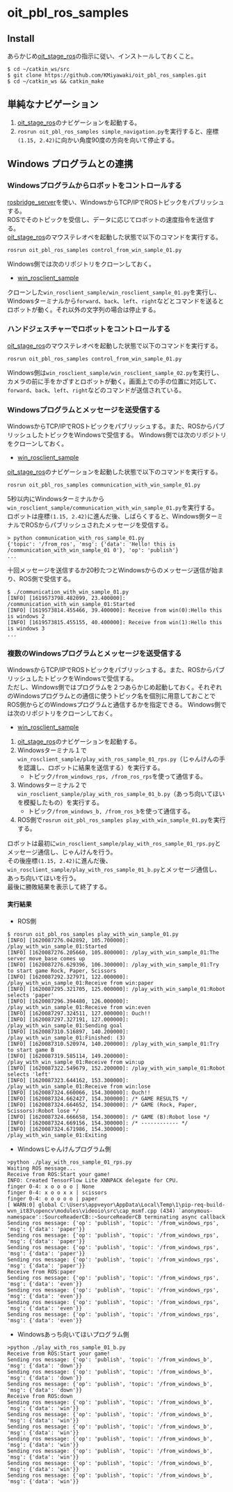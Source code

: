 # oit_pbl_ros_samples

## Install

あらかじめ[oit_stage_ros](https://github.com/KMiyawaki/oit_stage_ros)の指示に従い、インストールしておくこと。

```shell
$ cd ~/catkin_ws/src
$ git clone https://github.com/KMiyawaki/oit_pbl_ros_samples.git
$ cd ~/catkin_ws && catkin_make
```

## 単純なナビゲーション

1. [oit_stage_ros](https://github.com/KMiyawaki/oit_stage_ros)のナビゲーションを起動する。
2. `rosrun oit_pbl_ros_samples simple_navigation.py`を実行すると、座標`(1.15, 2.42)`に向かい角度90度の方向を向いて停止する。

## Windows プログラムとの連携

### Windowsプログラムからロボットをコントロールする

[rosbridge_server](http://wiki.ros.org/rosbridge_server)を使い、WindowsからTCP/IPでROSトピックをパブリッシュする。  
ROSでそのトピックを受信し、データに応じてロボットの速度指令を送信する。  
[oit_stage_ros](https://github.com/KMiyawaki/oit_stage_ros)のマウステレオペを起動した状態で以下のコマンドを実行する。

```shell
rosrun oit_pbl_ros_samples control_from_win_sample_01.py
```

Windows側では次のリポジトリをクローンしておく。

- [win_rosclient_sample](https://github.com/KMiyawaki/win_rosclient_sample.git)

クローンした`win_rosclient_sample/win_rosclient_sample_01.py`を実行し、Windowsターミナルから`forward`、`back`、`left`、`right`などとコマンドを送るとロボットが動く。それ以外の文字列の場合は停止する。

### ハンドジェスチャーでロボットをコントロールする

[oit_stage_ros](https://github.com/KMiyawaki/oit_stage_ros)のマウステレオペを起動した状態で以下のコマンドを実行する。

```shell
rosrun oit_pbl_ros_samples control_from_win_sample_01.py
```

Windows側は`win_rosclient_sample/win_rosclient_sample_02.py`を実行し、カメラの前に手をかざすとロボットが動く。画面上での手の位置に対応して、`forward`、`back`、`left`、`right`などのコマンドが送信されている。

### Windowsプログラムとメッセージを送受信する

WindowsからTCP/IPでROSトピックをパブリッシュする。また、ROSからパブリッシュしたトピックをWindowsで受信する。
Windows側では次のリポジトリをクローンしておく。

- [win_rosclient_sample](https://github.com/KMiyawaki/win_rosclient_sample.git)

[oit_stage_ros](https://github.com/KMiyawaki/oit_stage_ros)のナビゲーションを起動した状態で以下のコマンドを実行する。

```shell
rosrun oit_pbl_ros_samples communication_with_win_sample_01.py
```

5秒以内にWindowsターミナルから`win_rosclient_sample/communication_with_win_sample_01.py`を実行する。  
ロボットは座標`(1.15, 2.42)`に進んだ後、しばらくすると、Windows側ターミナルでROSからパブリッシュされたメッセージを受信する。

```shell
> python communication_with_ros_sample_01.py
{'topic': '/from_ros', 'msg': {'data': 'Hello! this is /communication_with_win_sample_01 0'}, 'op': 'publish'}
...
```

十回メッセージを送信するか20秒たつとWindowsからのメッセージ送信が始まり、ROS側で受信する。

```shell
$ ./communication_with_win_sample_01.py
[INFO] [1619573798.482099, 23.400000]: /communication_with_win_sample_01:Started
[INFO] [1619573814.455466, 39.400000]: Receive from win(0):Hello this is windows 2
[INFO] [1619573815.455155, 40.400000]: Receive from win(1):Hello this is windows 3
...
```

### 複数のWindowsプログラムとメッセージを送受信する

WindowsからTCP/IPでROSトピックをパブリッシュする。また、ROSからパブリッシュしたトピックをWindowsで受信する。  
ただし、Windows側ではプログラムを２つあらかじめ起動しておく。それぞれのWindowsプログラムとの通信に使うトピック名を個別に用意しておことでROS側からどのWindowsプログラムと通信するかを指定できる。
Windows側では次のリポジトリをクローンしておく。

- [win_rosclient_sample](https://github.com/KMiyawaki/win_rosclient_sample.git)

1. [oit_stage_ros](https://github.com/KMiyawaki/oit_stage_ros)のナビゲーションを起動する。
2. Windowsターミナル１で`win_rosclient_sample/play_with_ros_sample_01_rps.py`（じゃんけんの手を認識し、ロボットに結果を送信する）を実行する。
    - トピック`/from_windows_rps, /from_ros_rps`を使って通信する。
3. Windowsターミナル２で`win_rosclient_sample/play_with_ros_sample_01_b.py`（あっち向いてほいを模擬したもの）を実行する。
    - トピック`/from_windows_b, /from_ros_b`を使って通信する。
4. ROS側で`rosrun oit_pbl_ros_samples play_with_win_sample_01.py`を実行する。

ロボットは最初に`win_rosclient_sample/play_with_ros_sample_01_rps.py`とメッセージ通信し、じゃんけんを行う。  
その後座標`(1.15, 2.42)`に進んだ後、`win_rosclient_sample/play_with_ros_sample_01_b.py`とメッセージ通信し、あっち向いてほいを行う。  
最後に勝敗結果を表示して終了する。

#### 実行結果

- ROS側

```shell
$ rosrun oit_pbl_ros_samples play_with_win_sample_01.py
[INFO] [1620087276.042892, 105.700000]: /play_with_win_sample_01:Started
[INFO] [1620087276.205660, 105.800000]: /play_with_win_sample_01:The server move_base comes up
[INFO] [1620087276.629396, 106.300000]: /play_with_win_sample_01:Try to start game Rock, Paper, Scissors
[INFO] [1620087292.327971, 122.000000]: /play_with_win_sample_01:Receive from win:paper
[INFO] [1620087295.321705, 125.000000]: /play_with_win_sample_01:Robot selects 'paper'
[INFO] [1620087296.394480, 126.000000]: /play_with_win_sample_01:Receive from win:even
[INFO] [1620087297.324511, 127.000000]: Ouch!!
[INFO] [1620087297.327191, 127.000000]: /play_with_win_sample_01:Sending goal
[INFO] [1620087310.516897, 140.200000]: /play_with_win_sample_01:Finished: (3)
[INFO] [1620087310.520974, 140.200000]: /play_with_win_sample_01:Try to start game B
[INFO] [1620087319.585114, 149.200000]: /play_with_win_sample_01:Receive from win:up
[INFO] [1620087322.549679, 152.200000]: /play_with_win_sample_01:Robot selects 'left'
[INFO] [1620087323.644162, 153.300000]: /play_with_win_sample_01:Receive from win:lose
[INFO] [1620087324.660066, 154.300000]: Ouch!!
[INFO] [1620087324.662427, 154.300000]: /* GAME RESULTS */
[INFO] [1620087324.664652, 154.300000]: /* GAME (Rock, Paper, Scissors):Robot lose */
[INFO] [1620087324.666658, 154.300000]: /* GAME (B):Robot lose */
[INFO] [1620087324.669156, 154.300000]: /* ------------ */
[INFO] [1620087324.671986, 154.300000]: /play_with_win_sample_01:Exiting
```

- Windowsじゃんけんプログラム側

```shell
>python ./play_with_ros_sample_01_rps.py
Waiting ROS message...
Receive from ROS:Start your game!
INFO: Created TensorFlow Lite XNNPACK delegate for CPU.
finger 0-4: x o o o o | None
finger 0-4: x o o x x | scissors
finger 0-4: o o o o o | paper
[ WARN:0] global C:\Users\appveyor\AppData\Local\Temp\1\pip-req-build-wvn_it83\opencv\modules\videoio\src\cap_msmf.cpp (434) `anonymous-namespace'::SourceReaderCB::~SourceReaderCB terminating async callback
Sending ros message: {'op': 'publish', 'topic': '/from_windows_rps', 'msg': {'data': 'paper'}}
Sending ros message: {'op': 'publish', 'topic': '/from_windows_rps', 'msg': {'data': 'paper'}}
Sending ros message: {'op': 'publish', 'topic': '/from_windows_rps', 'msg': {'data': 'paper'}}
Sending ros message: {'op': 'publish', 'topic': '/from_windows_rps', 'msg': {'data': 'paper'}}
Receive from ROS:paper
Sending ros message: {'op': 'publish', 'topic': '/from_windows_rps', 'msg': {'data': 'even'}}
Sending ros message: {'op': 'publish', 'topic': '/from_windows_rps', 'msg': {'data': 'even'}}
Sending ros message: {'op': 'publish', 'topic': '/from_windows_rps', 'msg': {'data': 'even'}}
Sending ros message: {'op': 'publish', 'topic': '/from_windows_rps', 'msg': {'data': 'even'}}
```

- Windowsあっち向いてほいプログラム側

```shell
>python ./play_with_ros_sample_01_b.py
Receive from ROS:Start your game!
Sending ros message: {'op': 'publish', 'topic': '/from_windows_b', 'msg': {'data': 'down'}}
Sending ros message: {'op': 'publish', 'topic': '/from_windows_b', 'msg': {'data': 'down'}}
Sending ros message: {'op': 'publish', 'topic': '/from_windows_b', 'msg': {'data': 'down'}}
Receive from ROS:down
Sending ros message: {'op': 'publish', 'topic': '/from_windows_b', 'msg': {'data': 'win'}}
Sending ros message: {'op': 'publish', 'topic': '/from_windows_b', 'msg': {'data': 'win'}}
Sending ros message: {'op': 'publish', 'topic': '/from_windows_b', 'msg': {'data': 'win'}}
Sending ros message: {'op': 'publish', 'topic': '/from_windows_b', 'msg': {'data': 'win'}}
Sending ros message: {'op': 'publish', 'topic': '/from_windows_b', 'msg': {'data': 'win'}}
Sending ros message: {'op': 'publish', 'topic': '/from_windows_b', 'msg': {'data': 'win'}}
Sending ros message: {'op': 'publish', 'topic': '/from_windows_b', 'msg': {'data': 'win'}}
```
